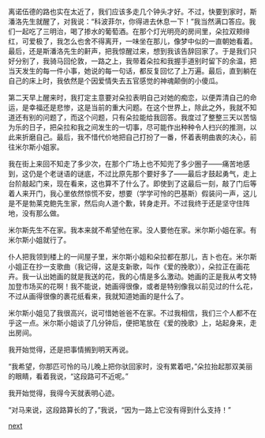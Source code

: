 
离诺伍德的路也实在太近了，我们应该多走几个钟头才好。不过，快要到家时，斯潘洛先生就醒了，对我说：“科波菲尔，你得进去休息一下！”我当然满口答应。我们一起吃了三明治，喝了掺水的葡萄酒。在那个灯光明亮的房间里，朵拉双颊绯红，可爱极了，我怎么也舍不得离开，一味坐在那儿，像梦中似的一直朝她看着。最后，还是斯潘洛先生的鼾声，把我惊醒过来，想到我该告辞回家了。于是我们只好分别了，我骑马回伦敦，一路之上，我带着朵拉和我握手道别时留下的余温，把当天发生的每一件小事，她说的每一句话，都反复回忆了上万遍。最后，直到躺在自己的床上时，我依然是个因爱情失去五官感觉的神魂颠倒的小傻瓜。

第二天早上醒来时，我打定主意要对朵拉表明自己对她的痴恋，以便弄清自己的命运，是幸福还是悲惨，这是当前的重大问题。在这个世界上，除此之外，我就不知道还有别的问题了，而这个问题，只有朵拉能给我回答。我度过了整整三天以苦恼为乐的日子，把朵拉和我之间发生的一切事，尽可能作出种种令人扫兴的推测，以此来折磨自己。最后，我不惜代价地把自己打扮了一番，怀着表明曲衷的决心，前往米尔斯小姐家。

我在街上来回不知走了多少次，在那个广场上也不知兜了多少圈子——痛苦地感到，这仍是个老谜语的谜底，不过比原先那个要好多了——最后才鼓起勇气，走上台阶敲起门来，现在看来，这也算不了什么了。即使到了这最后一刻，敲了门后等着人来开门，我心里依然惊慌不安，想要（学学可怜的巴基斯）假装问一声，这儿是不是勃莱克鲍先生家，然后向人道个歉，转身走开。不过我终于还是坚守住阵地，没有那么做。

米尔斯先生不在家。我本来就不希望他在家。没人要他在家。米尔斯小姐在家。有米尔斯小姐就行了。

仆人把我领到楼上的一间屋子里，米尔斯小姐和朵拉都在那儿，吉卜也在。米尔斯小姐正在抄一支歌曲（我记得，这是支新歌，叫作《爱的挽歌》），朵拉正在画花卉。我一认出她画的就是我送的花，我的心情是多么激动。她画的正是我从考文特加登市场买的花啊！我不能说，她画得很像，或者是特别像我以前见过的什么花，不过从画得很像的裹花纸看来，我就知道她画的是什么了。

米尔斯小姐见了我很高兴，说可惜她爸爸不在家。不过我相信，我们三个人都不在乎这一点。米尔斯小姐谈了几分钟后，便把笔放在《爱的挽歌》上，站起身来，走出房间。

我开始觉得，还是把事情搁到明天再说。

“我希望，你那匹可怜的马儿晚上把你驮回家时，没有累着吧，”朵拉抬起那双美丽的眼睛，看着我说，“这段路可不近呢。”

我开始觉得，我得今天就表明心迹。

“对马来说，这段路算长的了，”我说，“因为一路上它没有得到什么支持！”

[next](page431.md)